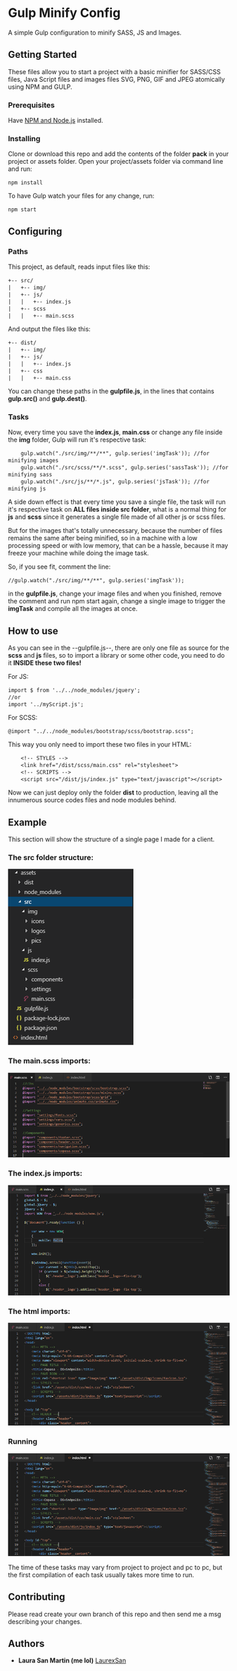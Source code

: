 # Gulp Minify Config
A simple Gulp configuration to minify SASS, JS and Images.

## Getting Started
These files allow you to start a project with a basic minifier for SASS/CSS files, Java Script files and images files SVG, PNG, GIF and JPEG atomically using NPM and GULP.

### Prerequisites
Have [NPM and Node.js](https://pages.github.com/) installed.

### Installing
Clone or download this repo and add the contents of the folder **__pack__** in your project or assets folder.
Open your project/assets folder via command line and run:
```
npm install
```
To have Gulp watch your files for any change, run:
```
npm start
```

## Configuring 
### Paths
This project, as default, reads input files like this:
```
+-- src/
|   +-- img/
|   +-- js/
|   |   +-- index.js
|   +-- scss
|   |   +-- main.scss
```

And output the files like this:
```
+-- dist/
|   +-- img/
|   +-- js/
|   |   +-- index.js
|   +-- css
|   |   +-- main.css
```
You can change these paths in the **gulpfile.js**, in the lines that contains **__gulp.src()__** and **__gulp.dest()__**.

### Tasks
Now, every time you save the **index.js**, **main.css** or change any file inside the **__img__** folder, Gulp will run it's respective task:
```
    gulp.watch("./src/img/**/**", gulp.series('imgTask')); //for minifying images
    gulp.watch("./src/scss/**/*.scss", gulp.series('sassTask')); //for minifying sass
    gulp.watch("./src/js/**/*.js", gulp.series('jsTask')); //for minifying js
```

A side down effect is that every time you save a single file, the task will run it's respective task on **ALL files inside src folder**, what is a normal thing for __js__ and __scss__ since it generates a single file made of all other js or scss files. 

But for the images that's totally unnecessary, because the number of files remains the same after being minified, so in a machine with a low processing speed or with low memory, that can be a hassle, because it may freeze your machine while doing the image task.

So, if you see fit, comment the line:
```
//gulp.watch("./src/img/**/**", gulp.series('imgTask'));

```
in the **gulpfile.js**, change your image files and when you finished, remove the comment and run npm start again, change a single image to trigger the __imgTask__ and compile all the images at once.

## How to use
As you can see in the --gulpfile.js--, there are only one file as source for the __scss__ and __js__ files, so to import a library or some other code, you need to do it **INSIDE these two files!**

For JS:
```
import $ from '../../node_modules/jquery';
//or
import '../myScript.js';
```

For SCSS:
```
@import "../../node_modules/bootstrap/scss/bootstrap.scss";
```
This way you only need to import these two files in your HTML:
```
    <!-- STYLES -->
    <link href="/dist/scss/main.css" rel="stylesheet">
    <!-- SCRIPTS -->
    <script src="/dist/js/index.js" type="text/javascript"></script>
```
Now we can just deploy only the folder __dist__ to production, leaving all the innumerous source codes files and node modules behind.

## Example
This section will show the structure of a single page I made for a client.

### The src folder structure:
![alt Source Folder](assets/src.png)

### The main.scss imports:
![alt Source Folder](assets/main-scss.png)

### The index.js imports:
![alt Source Folder](assets/index-js.png)

### The html imports:
![alt Source Folder](assets/html.png)

### Running

![alt Source Folder](assets/html.png)

The time of these tasks may vary from project to project and pc to pc, but the first compilation of each task usually takes more time to run. 

## Contributing
Please read create your own branch of this repo and then send me a msg describing your changes.

## Authors
* **Laura San Martin (me lol)**  [LaurexSan](https://github.com/laurexsan)

